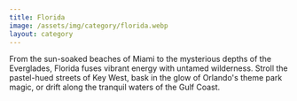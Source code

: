 ```yaml
---
title: Florida
image: /assets/img/category/florida.webp
layout: category
---
```


From the sun-soaked beaches of Miami to the mysterious depths of the Everglades,
Florida fuses vibrant energy with untamed wilderness. Stroll the pastel-hued
streets of Key West, bask in the glow of Orlando's theme park magic, or drift
along the tranquil waters of the Gulf Coast.

